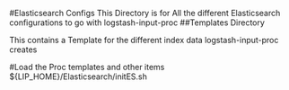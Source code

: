 #Elasticsearch Configs
This Directory is for All the different Elasticsearch configurations to go with logstash-input-proc
##Templates Directory

This contains a Template for the different index data logstash-input-proc creates


#Load the Proc templates and other items
${LIP_HOME}/Elasticsearch/initES.sh



